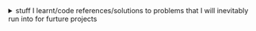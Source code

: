 <details>
<summary>stuff I learnt/code references/solutions to problems that I will inevitably run into for furture projects</summary>

* starting point: Very minimal knowledge of how to build a React app (limited to single page web apps) and a far to ambitious idea that was clearly beyond my reach but wanted to try out anyway :]

* what I learnt
  * the importance and appreciation for well-written technical documentation
  * how not to write efficient and organised code
  * how to css
  * 
  * and all of this other stuff:
#### ReactThreeFiber: Adding Model from Blender
1. Blender: Export to `model.gltf` (save in `/public`)
2. Use [gltfjsx](https://github.com/pmndrs/gltfjsx) to make model more customisable
    ```shell
    npx gtlfjsx model.gltf
    ```
   * converts `.gltf` to `.js` React Component
3. Use the react component
   * `import Model from './Model'`
4. Or just link to `model.gltf`
   * `<Model url="/model.gltf>`

#### Maximo has a Blender Transparency Problem
* Change Blend Mode to **OPAQUE**

![](/images/2021-08-16-12-29-52.png)
![](/images/2021-08-16-12-30-06.png)

* otherwise you will get this monstrocity
![](/images/2021-08-16-12-31-30.png)

#### Running all animations/actions in a blender file
```js
const { actions } = useAnimations(animations, group)

useEffect(() => {
   Object.keys(actions).forEach((key) => actions[key].play())
}, [actions])
```

#### Blender Glass Material
* *Not the final glass material used - because I couldn't get the lighting right ;-;
![](/images/2021-08-28-09-13-40.png)
![](/images/2021-08-28-09-14-02.png)
![](/images/2021-08-28-09-14-24.png)
![](/images/2021-08-28-09-14-45.png)

#### BPM Counter (Prologue > Chest Compression Mechanic)
* Source (linear regression): https://github.com/lindr0s/bpm-counter
* Alternative (difference between taps): https://github.com/erhed/bpm-counter-html-javascript/blob/master/index.html

#### Mouse press and hold // long press (Prologue > Rescue Breaths)
* https://dirask.com/posts/React-mouse-button-press-and-hold-example-pzrAap
</details>